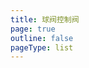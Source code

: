 ```yaml
---
title: 球阀控制阀
page: true
outline: false
pageType: list
---
```


<script setup>
import AllProducts from '../../AllProducts.vue'
</script>

<AllProducts category="控制阀,球阀" />
